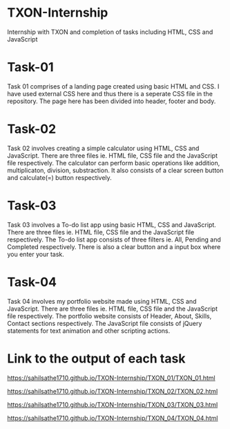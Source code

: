 # TXON-Internship
Internship with TXON and completion of tasks including HTML, CSS and JavaScript

# Task-01 

Task 01 comprises of a landing page created using basic HTML and CSS. I have used external CSS here and thus there is a seperate CSS file in the repository. The page here has been divided into header, footer and body.

# Task-02

Task 02 involves creating a simple calculator using HTML, CSS and JavaScript. There are three files ie. HTML file, CSS file and the JavaScript file respectively. The calculator can perform basic operations like addition, multiplicaton, division, substraction. It also consists of a clear screen button and calculate(=) button respectively.

# Task-03

Task 03 involves a To-do list app using basic HTML, CSS and JavaScript. There are three files ie. HTML file, CSS file and the JavaScript file respectively. The To-do list app consists of three filters ie. All, Pending and Completed respectively. There is also a clear button and a input box where you enter your task.

# Task-04

Task 04 involves my portfolio website made using HTML, CSS and JavaScript. There are three files ie. HTML file, CSS file and the JavaScript file respectively. The portfolio website consists of Header, About, Skills, Contact sections respectively. The JavaScript file consists of jQuery statements for text animation and other scripting actions.

# Link to the output of each task

https://sahilsathe1710.github.io/TXON-Internship/TXON_01/TXON_01.html

https://sahilsathe1710.github.io/TXON-Internship/TXON_02/TXON_02.html

https://sahilsathe1710.github.io/TXON-Internship/TXON_03/TXON_03.html

https://sahilsathe1710.github.io/TXON-Internship/TXON_04/TXON_04.html
